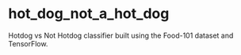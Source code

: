 # hot_dog_not_a_hot_dog
Hotdog vs Not Hotdog classifier built using the Food-101 dataset and TensorFlow.
